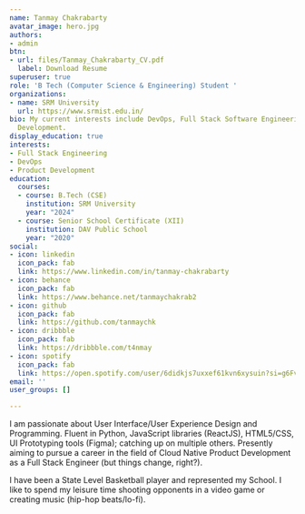 ```yaml
---
name: Tanmay Chakrabarty
avatar_image: hero.jpg
authors:
- admin
btn:
- url: files/Tanmay_Chakrabarty_CV.pdf
  label: Download Resume
superuser: true
role: 'B Tech (Computer Science & Engineering) Student '
organizations:
- name: SRM University
  url: https://www.srmist.edu.in/
bio: My current interests include DevOps, Full Stack Software Engineering and Product
  Development.
display_education: true
interests:
- Full Stack Engineering
- DevOps
- Product Development
education:
  courses:
  - course: B.Tech (CSE)
    institution: SRM University
    year: "2024"
  - course: Senior School Certificate (XII)
    institution: DAV Public School
    year: "2020"
social:
- icon: linkedin
  icon_pack: fab
  link: https://www.linkedin.com/in/tanmay-chakrabarty
- icon: behance
  icon_pack: fab
  link: https://www.behance.net/tanmaychakrab2
- icon: github
  icon_pack: fab
  link: https://github.com/tanmaychk
- icon: dribbble
  icon_pack: fab
  link: https://dribbble.com/t4nmay
- icon: spotify
  icon_pack: fab
  link: https://open.spotify.com/user/6didkjs7uxxef61kvn6xysuin?si=g6FvR9_aQjOU86Ac4pUfAw&nd=1
email: ''
user_groups: []

---
```

I am passionate about User Interface/User Experience Design and Programming. Fluent in Python, JavaScript libraries (ReactJS), HTML5/CSS, UI Prototyping tools (Figma); catching up on multiple others. Presently aiming to pursue a career in the field of Cloud Native Product Development as a Full Stack Engineer (but things change, right?).

<!--
![reviews](../../img/certifacates.jpg)
-->

I have been a State Level Basketball player and represented my School. I like to spend my leisure time shooting opponents in a video game or creating music (hip-hop beats/lo-fi).